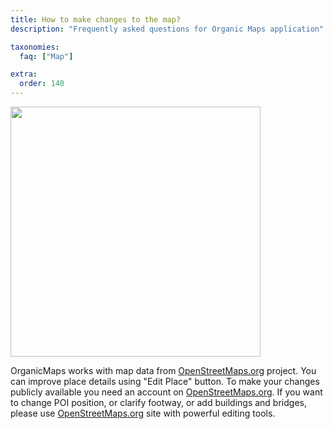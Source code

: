 ```yaml
---
title: How to make changes to the map?
description: "Frequently asked questions for Organic Maps application"

taxonomies:
  faq: ["Map"]

extra:
  order: 140
---
```


<img src="/faq/map-14-edits/edit-button.jpg" width="400px"/>

OrganicMaps works with map data from [OpenStreetMaps.org](https://osm.org) project. You can improve place details using "Edit Place" button. To make your changes publicly available you need an account on [OpenStreetMaps.org](https://osm.org). If you want to change POI position, or clarify footway, or add buildings and bridges, please use [OpenStreetMaps.org](https://osm.org) site with powerful editing tools.
